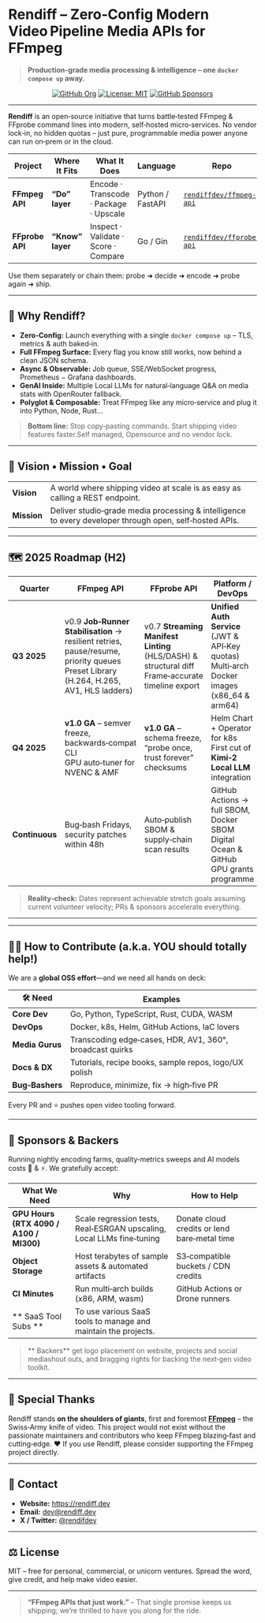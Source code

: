 # Rendiff – Zero‑Config Modern Video Pipeline Media APIs for FFmpeg

> **Production-grade media processing & intelligence – one `docker compose up` away.**

<p align="center">
  <a href="https://github.com/rendiffdev"><img alt="GitHub Org" src="https://img.shields.io/badge/GitHub-rendiffdev-181717?logo=github&style=for-the-badge"></a>
  <a href="LICENSE"><img alt="License: MIT" src="https://img.shields.io/badge/License-MIT-yellow.svg?style=for-the-badge"></a>
  <a href="https://github.com/sponsors/rendiffdev"><img alt="GitHub Sponsors" src="https://img.shields.io/badge/Sponsor-❤-ff69b4?style=for-the-badge"></a>
</p>

---

**Rendiff** is an open‑source initiative that turns battle‑tested FFmpeg & FFprobe command lines into modern, self‑hosted micro‑services.  No vendor lock‑in, no hidden quotas – just pure, programmable media power anyone can run on‑prem or in the cloud.


| Project | Where It Fits | What It Does | Language | Repo |
|---------|--------------|--------------|----------|------|
| **FFmpeg API** | **“Do” layer** | Encode · Transcode · Package · Upscale | Python / FastAPI | [`rendiffdev/ffmpeg-api`](https://github.com/rendiffdev/ffmpeg-api) |
| **FFprobe API** | **“Know” layer** | Inspect · Validate · Score · Compare | Go / Gin | [`rendiffdev/ffprobe-api`](https://github.com/rendiffdev/ffprobe-api) |

Use them separately or chain them: probe ➜ decide ➜ encode ➜ probe again ➜ ship.

---

## 🚀 Why Rendiff?
- **Zero‑Config:** Launch everything with a single `docker compose up` – TLS, metrics & auth baked‑in.
- **Full FFmpeg Surface:** Every flag you know still works, now behind a clean JSON schema.
- **Async & Observable:** Job queue, SSE/WebSocket progress, Prometheus − Grafana dashboards.
- **GenAI Inside:** Multiple Local  LLMs  for natural‑language Q&A on media stats with OpenRouter fallback.
- **Polyglot & Composable:** Treat FFmpeg like any micro‑service and plug it into Python, Node, Rust…

> **Bottom line:** Stop copy‑pasting commands. Start shipping video features faster.Self managed, Opensource and no vendor lock.

---

## 🌄 Vision • Mission • Goal
| | |
|---|---|
| **Vision** | A world where shipping video at scale is as easy as calling a REST endpoint. |
| **Mission** | Deliver studio‑grade media processing & intelligence to every developer through open, self‑hosted APIs. |


---

## 🗺️ 2025 Roadmap (H2)

| Quarter | FFmpeg API | FFprobe API | Platform / DevOps | Community |
|---------|------------|-------------|-------------------|-----------|
| **Q3 2025** | v0.9 **Job‑Runner Stabilisation**  → resilient retries, pause/resume, priority queues<br>Preset Library (H.264, H.265, AV1, HLS ladders) | v0.7 **Streaming Manifest Linting** (HLS/DASH) & structural diff<br>Frame‑accurate timeline export | **Unified Auth Service** (JWT & API‑Key quotas)<br>Multi‑arch Docker images (x86_64 & arm64) | Weekly “Crash‑the‑Code” test sessions; RFC for Contributor Covenant |
| **Q4 2025** | **v1.0 GA** – semver freeze, backwards‑compat CLI<br>GPU auto‑tuner for NVENC & AMF | **v1.0 GA** – schema freeze, “probe once, trust forever” checksums | Helm Chart + Operator for k8s<br>First cut of **Kimi‑2 Local LLM** integration | Plugin SDK αlpha with sample **AV1 Film‑Grain Filter**; Launch docs.rendiff.dev with tutorials |
| **Continuous** | Bug‑bash Fridays, security patches within 48h | Auto‑publish SBOM & supply‑chain scan results | GitHub Actions → full SBOM, Docker SBOM<br>Digital Ocean & GitHub GPU grants programme | Monthly community showcase on rendiff.dev |

> **Reality‑check:** Dates represent achievable stretch goals assuming current volunteer velocity; PRs & sponsors accelerate everything.

---

---

## 🧑‍💻 How to Contribute (a.k.a. YOU should totally help!)
We are a **global OSS effort**—and we need all hands on deck:

| 🛠️ Need | Examples |
|---------|-----------|
| **Core Dev** | Go, Python, TypeScript, Rust, CUDA, WASM |
| **DevOps** | Docker, k8s, Helm, GitHub Actions, IaC lovers |
| **Media Gurus** | Transcoding edge‑cases, HDR, AV1, 360°, broadcast quirks |
| **Docs & DX** | Tutorials, recipe books, sample repos, logo/UX polish |
| **Bug‑Bashers** | Reproduce, minimize, fix → high‑five PR |



Every PR and ⭐ pushes open video tooling forward.

---

## 💪 Sponsors & Backers
Running nightly encoding farms, quality‑metrics sweeps and AI models costs 💸 & ⚡.  We gratefully accept:

| What We Need | Why | How to Help |
|--------------|-----|------------|
| **GPU Hours (RTX 4090 / A100 / MI300)** | Scale regression tests, Real‑ESRGAN upscaling, Local LLMs fine‑tuning | Donate cloud credits or lend bare‑metal time |
| **Object Storage** | Host terabytes of sample assets & automated artifacts | S3‑compatible buckets / CDN credits |
| **CI Minutes** | Run multi‑arch builds (x86, ARM, wasm) | GitHub Actions or Drone runners |
| ** SaaS  Tool Subs ** | To use  various SaaS tools to manage and maintain the projects.

> ** Backers** get logo placement  on website, projects and social mediashout outs, and bragging rights for backing the next‑gen video toolkit.

---

## 🙏 Special Thanks
Rendiff stands **on the shoulders of giants**, first and foremost **[FFmpeg](https://ffmpeg.org)** – the Swiss‑Army knife of video.  This project would not exist without the passionate maintainers and contributors who keep FFmpeg blazing‑fast and cutting‑edge.  ❤️  If you use Rendiff, please consider supporting the FFmpeg project directly.

---

## 📨 Contact
- **Website:** <https://rendiff.dev>
- **Email:** <dev@rendiff.dev>
- **X / Twitter:** [@rendifdev](https://x.com/rendifdev)

---

## ⚖️ License
MIT – free for personal, commercial, or unicorn ventures.  Spread the word, give credit, and help make video easier.

---

> **“FFmpeg APIs that just work.”** – That single promise keeps us shipping; we’re thrilled to have you along for the ride.
